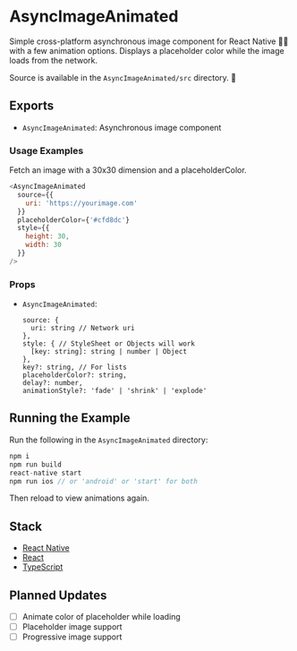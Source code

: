 # AsyncImageAnimated

Simple cross-platform asynchronous image component for React Native 🙌🏻 with a few animation options.  Displays a placeholder color while the image loads from the network.

Source is available in the `AsyncImageAnimated/src` directory. 🙂

## Exports

* `AsyncImageAnimated`: Asynchronous image component

### Usage Examples

Fetch an image with a 30x30 dimension and a placeholderColor.

```javascript
<AsyncImageAnimated
  source={{
    uri: 'https://yourimage.com'
  }}
  placeholderColor={'#cfd8dc'}
  style={{
    height: 30,
    width: 30
  }}
/>
```

### Props

* `AsyncImageAnimated`:

  ```javacript
  source: {
    uri: string // Network uri
  },
  style: { // StyleSheet or Objects will work
    [key: string]: string | number | Object
  },
  key?: string, // For lists
  placeholderColor?: string,
  delay?: number,
  animationStyle?: 'fade' | 'shrink' | 'explode'
  ```

## Running the Example

Run the following in the `AsyncImageAnimated` directory:

```javascript
npm i
npm run build
react-native start
npm run ios // or 'android' or 'start' for both
```

Then reload to view animations again.

## Stack

* [React Native](https://github.com/facebook/react-native)
* [React](https://github.com/facebook/react)
* [TypeScript](https://github.com/Microsoft/TypeScript)

## Planned Updates

* [ ] Animate color of placeholder while loading
* [ ] Placeholder image support
* [ ] Progressive image support
